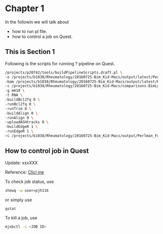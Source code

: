 # Chapter 1 
In the followin we will talk about
* how to run pl file.
* how to control a job on Quest.

## This is Section 1
Following is the scripts for running ? pipeline on Quest.

```sh
/projects/p20742/tools/buildPipelineScripts.draft.pl \
-o /projects/b1038/Rheumatology/20160725-Bim_Kid-Macs/output/latest/Perlman_FuNien_20160725 \
-bam /projects/b1038/Rheumatology/20160725-Bim_Kid-Macs/output/latest/Perlman_FuNien_20160725/bam \
-c /projects/b1038/Rheumatology/20160725-Bim_Kid-Macs/comparisons.BimLysMBimTrif.csv \
-g mm10 \
-t RNA \
-buildBcl2fq 0 \
-runBcl2fq 0 \
-runTrim 0 \
-buildAlign 0 \
-runAlign 0 \
-uploadASHtracks 0 \
-buildEdgeR 1 \
-runEdgeR 1 \
>& /projects/b1038/Rheumatology/20160725-Bim_Kid-Macs/output/Perlman_FuNien_20160725/KidneyMacs_Mouse_EdgeR &
```
## How to control job in Quest

Update: xxxXXX

Reference: [Clicl me](http://www.it.northwestern.edu/research/user-services/quest/job-management.html)

To check job status, use
```sh
showq -w user=pjh116
```
or simply use
```sh
qstat
```
To kill a job, use
```sh
mjobctl -c <JOB ID>
```
